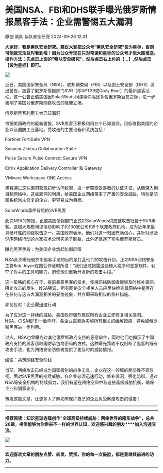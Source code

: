 #  美国NSA、FBI和DHS联手曝光俄罗斯情报黑客手法：企业需警惕五大漏洞   
原创 紫队  紫队安全研究   2024-09-26 12:01  
  
**大家好，我是紫队安全研究。建议大家把公众号“紫队安全研究”设为星标，否则可能就无法及时看到啦！因为公众号现在只对常读和星标的公众号才能大图推送。操作方法：先点击上面的“紫队安全研究”，然后点击右上角的【...】,然后点击【设为星标】即可。**  
  
![](https://mmbiz.qpic.cn/mmbiz_png/sUKKZDdVP8SdWZGA1RugFQycz3xXGb2JQvT6jxAOftbdLstSADwa1BJG6TUmhe5jFwwDyDt8S7ibBBVnx08uFrw/640?wx_fmt=png&from=appmsg "")  
  
近日，美国国家安全局（NSA）、联邦调查局（FBI）以及国土安全部（DHS）发出警告，披露了俄罗斯情报部门SVR（即APT29或Cozy Bear）的最新黑客活动。这一公告正值美国因SolarWinds间谍事件驱逐多名俄罗斯官员之际，进一步表明了美国对俄罗斯网络攻击的强硬立场。  
  
  
俄罗斯黑客利用五大已知漏洞  
  
  
根据美国政府的最新警报，SVR黑客正积极利用五个已知漏洞，目标直指美国的企业以及国防工业基地。受攻击的主要设备和系统包括：  
  
  
Fortinet FortiGate VPN  
  
Synacor Zimbra Collaboration Suite  
  
Pulse Secure Pulse Connect Secure VPN  
  
Citrix Application Delivery Controller 和 Gateway  
  
VMware Workspace ONE Access  
  
  
黑客通过这些漏洞获取初步访问权限，进一步窃取受害者的认证凭证，从而深入到目标网络中。这些漏洞的利用，给美国企业网络带来了严重的安全威胁，特别是防御系统尚未修复的企业，更容易成为目标。  
  
  
SolarWinds事件背后的SVR黑客  
  
  
此次NSA的警报，正值美国情报部门正式将SolarWinds供应链攻击归咎于SVR黑客。这起大规模间谍活动影响了约100家公司和9个联邦政府机构，成为近年来最具破坏性的网络攻击之一。美国政府表示，他们对这一归因充满信心，并针对涉及SVR网络行动的六家技术公司实施了制裁，此外还驱逐了10名俄罗斯官员。  
  
  
曝光黑客手段：为美国企业筑起防御屏障  
  
  
NSA此次曝光俄罗斯黑客手法的目的是打乱他们的攻击计划。正如NSA网络安全主管Rob Joyce在国会作证时所说：“我们通过揭露这些植入程序和恶意软件，剥夺了对手的工具和能力，迫使他们重新开发新的攻击手段。”  
  
  
这一策略的核心在于，提前暴露黑客的技术，使得网络防御者能够及时修补漏洞，阻止攻击的发生。NSA强调，所有网络安全相关人员应尽快检查其网络中是否存在任何与这五大漏洞相关的妥协迹象，并立即采取相应的修补措施。  
  
  
如何应对：企业需迅速行动  
  
  
为了应对这一持续的威胁，美国政府强烈建议所有企业立即修复相关漏洞。NSA、CISA和FBI一致呼吁，各企业需紧急实施所有相关的缓解措施，避免被俄罗斯黑客进一步利用。  
  
  
过去，NSA也曾曝光过其他俄罗斯政府支持的恶意软件，同时他们也揭示了中国政府支持的黑客窃取国防承包商密码的方式。这种曝光策略不仅阻断了黑客的既有攻击手法，也为网络安全防御者提供了更及时的威胁情报。  
  
  
结语：共筑网络安全防线  
  
当前，网络攻击已经成为国家级别的战争工具，企业在这一领域的脆弱性不容忽视。面对SVR黑客的持续威胁，各企业必须迅速行动，修补漏洞，强化防御。通过NSA等安全机构的持续努力，我们有望在网络空间中与这些高级威胁抗衡，确保企业和国家安全。  
  
  
转发这篇文章，让更多人了解如何保护自己的企业免受网络攻击的侵害！  
  
****  
****  
**推荐阅读：知识星球连载创作"全球高级持续威胁：网络世界的隐形战争"，总共26章，相信能够为你带来不一样的世界认知，欢迎感兴趣的朋友****加入沟通交流。**  
  
![](https://mmbiz.qpic.cn/mmbiz_jpg/sUKKZDdVP8RRAic0GwkHmSw2QZes8kK1AfysU8oPBib56yJpTWxmMuHRQBk3DHtibEASDuO7FTia8jIpeYtMFicBy5A/640?wx_fmt=jpeg "")  
  
****  
**欢迎喜欢文章的朋友点赞、转发、赞赏，你的每一次鼓励，都是我继续前进的动力。**  
  
****  
  
  
  
